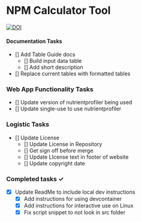 # NPM Calculator Tool

[![DOI](https://zenodo.org/badge/525283616.svg)](https://zenodo.org/badge/latestdoi/525283616)

#### Documentation Tasks
- [] Add Table Guide docs
    - [] Build input data table
    - [] Add short description
- [] Replace current tables with formatted tables

### Web App Functionality Tasks
- [] Update version of nutrientprofiler being used
- [] Update single-use to use nutrientprofiler

### Logistic Tasks
- [] Update License
    - [] Update License in Repository
    - [] Get sign off before merge
    - [] Update LIcense text in footer of website
    - [] Update copyright date

### Completed tasks ✓
- [x] Update ReadMe to include local dev instructions
    - [x] Add instructions for using devcontainer
    - [x] Add instructions for interactive use on Linux
    - [x] Fix script snippet to not look in src folder

